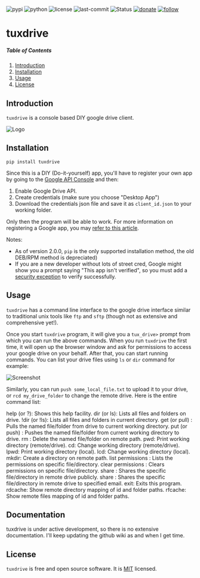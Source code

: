 ![pypi](https://img.shields.io/pypi/v/tuxdrive.svg)
![python](https://img.shields.io/pypi/pyversions/tuxdrive.svg)
![license](https://img.shields.io/github/license/prahladyeri/tuxdrive.svg)
![last-commit](https://img.shields.io/github/last-commit/prahladyeri/tuxdrive.svg)
![Status](https://img.shields.io/badge/status-stable-brightgreen.svg)
[![donate](https://img.shields.io/badge/-Donate-blue.svg?logo=paypal)](https://www.paypal.com/cgi-bin/webscr?cmd=_s-xclick&hosted_button_id=JM8FUXNFUK6EU)
[![follow](https://img.shields.io/twitter/follow/prahladyeri.svg?style=social)](https://twitter.com/prahladyeri)

# tuxdrive

##### Table of Contents

1. [Introduction](#introduction)
3. [Installation](#installation)
4. [Usage](#usage)
5. [License](#license)

## Introduction

`tuxdrive` is a console based DIY google drive client.

![Logo](https://raw.githubusercontent.com/prahladyeri/tuxdrive/master/logo_small.jpg)

## Installation

	pip install tuxdrive


Since this is a DIY (Do-it-yourself) app, you'll have to register your own app by going to the [Google API Console](https://console.cloud.google.com/?pli=1) and then:

1. Enable Google Drive API.
2. Create credentials (make sure you choose "Desktop App")
3. Download the credentials json file and save it as `client_id.json` to your working folder. 

Only then the program will be able to work. For more information on registering a Google app, you may [refer to this article](https://prahladyeri.com/blog/2016/12/how-to-create-google-drive-app-python-flask.html).

Notes:

- As of version 2.0.0, `pip` is the only supported installation method, the old DEB/RPM method is depreciated)
- If you are a new developer without lots of street cred, Google might show you a prompt saying "This app isn't verified", so you must add a [security exception](https://raw.githubusercontent.com/prahladyeri/prahladyeri.com/gh-pages/uploads/google_app_no_street_cred.png) to verify successfully.

## Usage

`tuxdrive` has a command line interface to the google drive interface similar to traditional unix tools like `ftp` and `sftp` (though not as extensive and comprehensive yet!).

Once you start `tuxdrive` program, it will give you a `tux_drive>` prompt from which you can run the above commands. When you run `tuxdrive` the first time, it will open up the browser window and ask for permissions to access your google drive on your behalf. After that, you can start running commands. You can list your drive files using `ls` or `dir` command for example:

![Screenshot](https://github.com/prahladyeri/tuxdrive/raw/master/screenshot.png)

Similarly, you can run `push some_local_file.txt` to upload it to your drive, or `rcd my_drive_folder` to change the remote drive. Here is the entire command list:

help (or ?): Shows this help facility.
dir (or ls): Lists all files and folders on drive.
!dir (or !ls): Lists all files and folders in current directory.
get (or pull) <item>: Pulls the named file/folder from drive to current working directory.
put (or push) <item>: Pushes the named file/folder from current working directory to drive.
rm <item>: Delete the named file/folder on remote path.
pwd: Print working directory (remote/drive).
cd: Change working directory (remote/drive).
lpwd: Print working directory (local).
lcd: Change working directory (local).
mkdir: Create a directory on remote path.
list permissions <item>: Lists the permissions on specific file/directory.
clear permissions <item>: Clears permissions on specific file/directory.
share <item>: Shares the specific file/directory in remote drive publicly.
share <item> <email>: Shares the specific file/directory in remote drive to specified email.
exit: Exits this program.
rdcache: Show remote directory mapping of id and folder paths.
rfcache: Show remote files mapping of id and folder paths.


## Documentation

tuxdrive is under active development, so there is no extensive documentation. I'll keep updating the github wiki as and when I get time.

## License

`tuxdrive` is free and open source software. It is [MIT](https://opensource.org/licenses/MIT) licensed.

